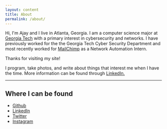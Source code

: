 ```yaml
---
layout: content
title: About
permalink: /about/
---
```

Hi, I'm Ajay and I live in Atlanta, Georgia. I am a computer science major at  <a href="http://www.gatech.edu/"> Georgia Tech</a> with a primary interest in cybersecurity and networks. I have previously worked for the the Georgia Tech Cyber Security Department and most recently worked for <a href="http://www.mailchimp.com/"> MailChimp</a> as a Network Automation Intern.

Thanks for visiting my site!

I program, take photos, and write about things that interest me when I have the time. More information can be found through <a href="https://www.linkedin.com/in/singhajaydeep/" data-network="LinkedIn" data-proofer-ignore>LinkedIn.</a>

----

## Where I can be found

- [Github](https://github.com/ajaydeepsingh/)
- [LinkedIn](https://www.linkedin.com/in/singhajaydeep/)
- [Twitter](https://twitter.com/aj_ysingh)
- [Instagram](https://www.instagram.com/aj_ysingh)

